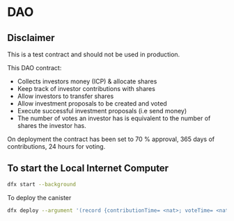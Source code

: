 # DAO

## Disclaimer

This is a test contract and should not be used in production.

This DAO contract:

- Collects investors money (ICP) & allocate shares
- Keep track of investor contributions with shares
- Allow investors to transfer shares
- Allow investment proposals to be created and voted
- Execute successful investment proposals (i.e send money)
- The number of votes an investor has is equivalent to the number of shares the investor has.

On deployment the contract has been set to 70 % approval, 365 days of contributions, 24 hours for voting.

## To start the Local Internet Computer

```bash
dfx start --background
```

To deploy the canister

```bash
dfx deploy --argument '(record {contributionTime= <nat>; voteTime= <nat>; quorum= <nat>; canisterAddress= "CANISTER_ADDRESS"})' DAO
```
